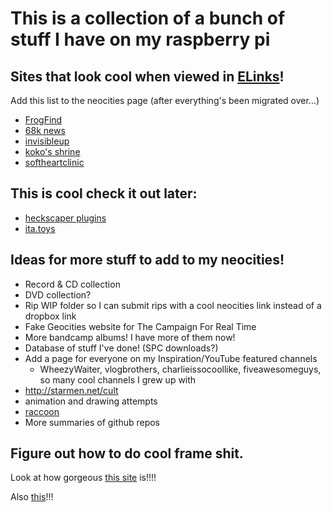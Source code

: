 # This is a collection of a bunch of stuff I have on my raspberry pi

## Sites that look cool when viewed in [ELinks](http://elinks.or.cz/)!

Add this list to the neocities page (after everything's been migrated over...)

- [FrogFind](http://www.frogfind.com)
- [68k news](http://68k.news/)
- [invisibleup](http://invisibleup.com/articles/)
- [koko's shrine](http://alt.kokoscript.com/)
- [softheartclinic](https://softheartclinic.neocities.org/home.html)

## This is cool check it out later:

- [heckscaper plugins](https://heckscaper.com/plugins/)
- [ita.toys](https://ita.toys/)

## Ideas for more stuff to add to my neocities!

- Record & CD collection
- DVD collection?
- Rip WIP folder so I can submit rips with a cool neocities link instead of a dropbox link
- Fake Geocities website for The Campaign For Real Time
- More bandcamp albums! I have more of them now!
- Database of stuff I've done! (SPC downloads?)
- Add a page for everyone on my Inspiration/YouTube featured channels
  - WheezyWaiter, vlogbrothers, charlieissocoollike, fiveawesomeguys, so many cool channels I grew up with
- http://starmen.net/cult
- animation and drawing attempts
- [raccoon](http://davemalloy.com/raccoon.html)
- More summaries of github repos

## Figure out how to do cool frame shit.

Look at how gorgeous [this site](https://neoratz.neocities.org/about.html) is!!!!

Also [this](https://cabbagesorter.neocities.org/)!!!
